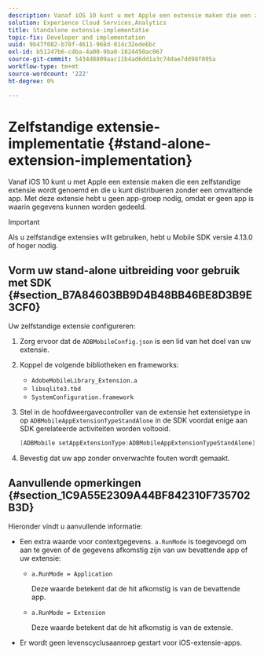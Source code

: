 ```yaml
---
description: Vanaf iOS 10 kunt u met Apple een extensie maken die een zelfstandige extensie wordt genoemd en die u kunt distribueren zonder een omvattende app. Met deze extensie hebt u geen app-groep nodig, omdat er geen app is waarin gegevens kunnen worden gedeeld.
solution: Experience Cloud Services,Analytics
title: Standalone extensie-implementatie
topic-fix: Developer and implementation
uuid: 9b47f082-b78f-4611-968d-014c32ede6bc
exl-id: b51247b6-c4ba-4a00-9ba0-1824450ac067
source-git-commit: 5434d8809aac11b4ad6dd1a3c74dae7dd98f095a
workflow-type: tm+mt
source-wordcount: '222'
ht-degree: 0%

---
```


# Zelfstandige extensie-implementatie {#stand-alone-extension-implementation}

Vanaf iOS 10 kunt u met Apple een extensie maken die een zelfstandige extensie wordt genoemd en die u kunt distribueren zonder een omvattende app. Met deze extensie hebt u geen app-groep nodig, omdat er geen app is waarin gegevens kunnen worden gedeeld.

>[!IMPORTANT]
>
>Als u zelfstandige extensies wilt gebruiken, hebt u Mobile SDK versie 4.13.0 of hoger nodig.

## Vorm uw stand-alone uitbreiding voor gebruik met SDK {#section_B7A84603BB9D4B48BB46BE8D3B9E3CF0}

Uw zelfstandige extensie configureren:

1. Zorg ervoor dat de `ADBMobileConfig.json` is een lid van het doel van uw extensie.
1. Koppel de volgende bibliotheken en frameworks:

   * `AdobeMobileLibrary_Extension.a`
   * `libsqlite3.tbd`
   * `SystemConfiguration.framework`

1. Stel in de hoofdweergavecontroller van de extensie het extensietype in op `ADBMobileAppExtensionTypeStandAlone` in de SDK voordat enige aan SDK gerelateerde activiteiten worden voltooid.

   ```objective-c
   [ADBMobile setAppExtensionType:ADBMobileAppExtensionTypeStandAlone];
   ```

1. Bevestig dat uw app zonder onverwachte fouten wordt gemaakt.

## Aanvullende opmerkingen {#section_1C9A55E2309A44BF842310F735702B3D}

Hieronder vindt u aanvullende informatie:

* Een extra waarde voor contextgegevens. `a.RunMode` is toegevoegd om aan te geven of de gegevens afkomstig zijn van uw bevattende app of uw extensie:

   * `a.RunMode = Application`

      Deze waarde betekent dat de hit afkomstig is van de bevattende app.
   * `a.RunMode = Extension`

      Deze waarde betekent dat de hit afkomstig is van de extensie.

* Er wordt geen levenscyclusaanroep gestart voor iOS-extensie-apps.
